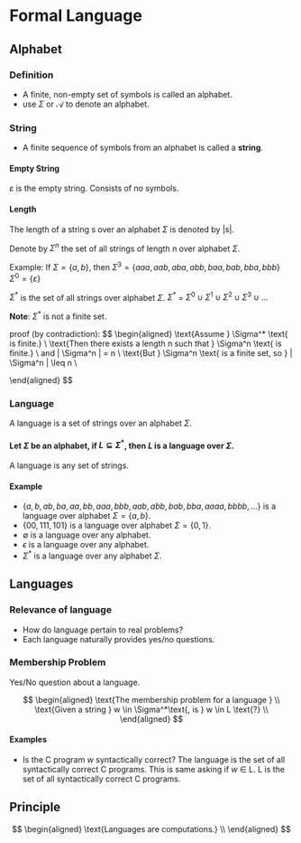 # Formal Language

## Alphabet

### Definition

- A finite, non-empty set of symbols is called an alphabet.
- use $\Sigma$ or $\mathcal{A}$ to denote an alphabet.

### String

- A finite sequence of symbols from an alphabet is called a **string**.

#### Empty String

$\varepsilon$ is the empty string. Consists of no symbols.

#### Length

The length of a string s over an alphabet $\Sigma$ is denoted by $|s|$.

Denote by $\Sigma^n$ the set of all strings of length n over alphabet $\Sigma$.

Example:
If $\Sigma = \{a, b\}$, then 
$\Sigma^3 = \{aaa, aab, aba, abb, baa, bab, bba, bbb\}$
$\Sigma^0 = \{\varepsilon\}$

$\Sigma^*$ is the set of all strings over alphabet $\Sigma$.
$\Sigma^*$ = $\Sigma^0 \cup \Sigma^1 \cup \Sigma^2 \cup \Sigma^3 \cup ...$

**Note**: $\Sigma^*$ is not a finite set.

proof (by contradiction):
$$
\begin{aligned}
\text{Assume } \Sigma^* \text{ is finite.} \\
\text{Then there exists a length n such that } \Sigma^n \text{ is finite.} \\
and | \Sigma^n | = n \\
\text{But } \Sigma^n \text{ is a finite set, so } | \Sigma^n | \leq n \\


\end{aligned}
$$

### Language

A language is a set of strings over an alphabet $\Sigma$.

#### Let $\Sigma$ be an alphabet, if $L \subseteq \Sigma^*$, then $L$ is a language over $\Sigma$.

A language is any set of strings.

#### Example

- $\{a, b, ab, ba, aa, bb, aaa, bbb, aab, abb, bab, bba, aaaa, bbbb, ... \}$ is a language over alphabet $\Sigma = \{a, b\}$.
- $\{00, 111, 101\}$ is a language over alphabet $\Sigma = \{0, 1\}$.
- $\emptyset$ is a language over any alphabet.
- $\epsilon$ is a language over any alphabet.
- $\Sigma^*$ is a language over any alphabet $\Sigma$.

## Languages

### Relevance of language

- How do language pertain to real problems?
- Each language naturally provides yes/no questions.

### Membership Problem

Yes/No question about a language.

$$
\begin{aligned}
\text{The membership problem for a language } \\
\text{Given a string } w \in \Sigma^*\text{, is } w \in L \text{?} \\
\end{aligned}
$$

#### Examples

- Is the C program $w$ syntactically correct?
  The language is the set of all syntactically correct C programs.
  This is same asking if $w$ $\in$ L.
  L is the set of all syntactically correct C programs.

## Principle

$$
\begin{aligned}
\text{Languages are computations.} \\
\end{aligned}
$$